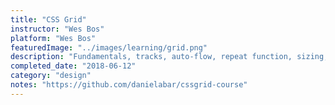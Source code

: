 ```yaml
---
title: "CSS Grid"
instructor: "Wes Bos"
platform: "Wes Bos"
featuredImage: "../images/learning/grid.png"
description: "Fundamentals, tracks, auto-flow, repeat function, sizing, placing, auto-fit, auto-fill, minmax responsive, template areas, auto-flow, alignment, ordering, layout."
completed_date: "2018-06-12"
category: "design"
notes: "https://github.com/danielabar/cssgrid-course"
---
```

